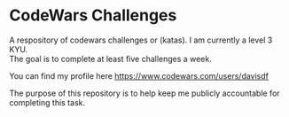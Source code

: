 
# CodeWars Challenges

A respository of codewars challenges or (katas).   I am currently a level 3 KYU.  
The goal is to complete at least five challenges a week.  

You can find my profile here https://www.codewars.com/users/davisdf

The purpose of this repository is to help keep me publicly accountable
for completing this task.

